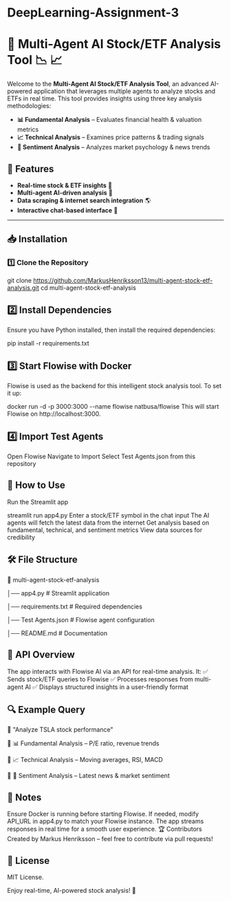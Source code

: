 # DeepLearning-Assignment-3

# 📌 Multi-Agent AI Stock/ETF Analysis Tool 📉 📈  

Welcome to the **Multi-Agent AI Stock/ETF Analysis Tool**, an advanced AI-powered application that leverages multiple agents to analyze stocks and ETFs in real time. This tool provides insights using three key analysis methodologies:  

- **📊 Fundamental Analysis** – Evaluates financial health & valuation metrics  
- **📈 Technical Analysis** – Examines price patterns & trading signals  
- **🧠 Sentiment Analysis** – Analyzes market psychology & news trends  

## 🚀 Features  
- **Real-time stock & ETF insights** 🏦  
- **Multi-agent AI-driven analysis** 🤖  
- **Data scraping & internet search integration** 🌎  
- **Interactive chat-based interface** 💬  

---

## 📥 Installation  

### **1️⃣ Clone the Repository**  

git clone https://github.com/MarkusHenriksson13/multi-agent-stock-etf-analysis.git
cd multi-agent-stock-etf-analysis
## 2️⃣ Install Dependencies
Ensure you have Python installed, then install the required dependencies:


pip install -r requirements.txt
## 3️⃣ Start Flowise with Docker
Flowise is used as the backend for this intelligent stock analysis tool. To set it up:


docker run -d -p 3000:3000 --name flowise natbusa/flowise
This will start Flowise on http://localhost:3000.

## 4️⃣ Import Test Agents
Open Flowise
Navigate to Import
Select Test Agents.json from this repository
## 🎯 How to Use
Run the Streamlit app


streamlit run app4.py
Enter a stock/ETF symbol in the chat input
The AI agents will fetch the latest data from the internet
Get analysis based on fundamental, technical, and sentiment metrics
View data sources for credibility
## 🛠️ File Structure

📂 multi-agent-stock-etf-analysis

│── app4.py               # Streamlit application

│── requirements.txt       # Required dependencies

│── Test Agents.json       # Flowise agent configuration

│── README.md              # Documentation
## 📡 API Overview
The app interacts with Flowise AI via an API for real-time analysis. It:
✅ Sends stock/ETF queries to Flowise
✅ Processes responses from multi-agent AI
✅ Displays structured insights in a user-friendly format


## 🔍 Example Query
💬 "Analyze TSLA stock performance"

🔹 📊 Fundamental Analysis – P/E ratio, revenue trends

🔹 📈 Technical Analysis – Moving averages, RSI, MACD

🔹 🧠 Sentiment Analysis – Latest news & market sentiment

## 📝 Notes
Ensure Docker is running before starting Flowise.
If needed, modify API_URL in app4.py to match your Flowise instance.
The app streams responses in real time for a smooth user experience.
🏆 Contributors
Created by Markus Henriksson – feel free to contribute via pull requests!

## 📜 License
MIT License.

Enjoy real-time, AI-powered stock analysis! 🚀
